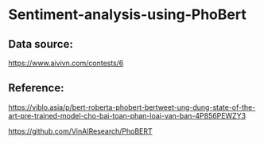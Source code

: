 # Sentiment-analysis-using-PhoBert

## Data source:
https://www.aivivn.com/contests/6

## Reference: 
https://viblo.asia/p/bert-roberta-phobert-bertweet-ung-dung-state-of-the-art-pre-trained-model-cho-bai-toan-phan-loai-van-ban-4P856PEWZY3

https://github.com/VinAIResearch/PhoBERT
